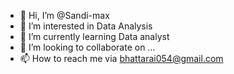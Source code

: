 - 👋 Hi, I’m @Sandi-max
- 👀 I’m interested in Data Analysis
- 🌱 I’m currently learning Data analyst
- 💞️ I’m looking to collaborate on ...
- 📫 How to reach me via bhattarai054@gmail.com

<!---
Sandi-max/Sandi-max is a ✨ special ✨ repository because its `README.md` (this file) appears on your GitHub profile.
You can click the Preview link to take a look at your changes.
--->
